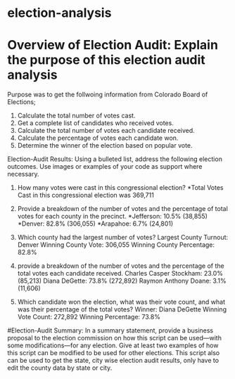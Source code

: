 # election-analysis
# Overview of Election Audit: Explain the purpose of this election audit analysis
Purpose was to  get the follwoing information from  Colorado Board of Elections;
  1)  Calculate the total number of votes cast.
  2)  Get a complete list of candidates who received votes.
  2)  Calculate the total number of votes each candidate received.
  3)  Calculate the percentage of votes each candidate won.
  4)  Determine the winner of the election based on popular vote.

Election-Audit Results: Using a bulleted list, address the following election outcomes. Use images or examples of your code as support where necessary.
  1) How many votes were cast in this congressional election?
    *Total Votes Cast in this congressional election was 369,711


  2) Provide a breakdown of the number of votes and the percentage of total votes for each county in the precinct.
  *Jefferson: 10.5% (38,855)
  *Denver: 82.8% (306,055)
  *Arapahoe: 6.7% (24,801)

  3) Which county had the largest number of votes?
  Largest County Turnout: Denver
  Winning County Vote: 306,055
  Winning County Percentage: 82.8%

  4)  provide a breakdown of the number of votes and the percentage of the total votes each candidate received.
Charles Casper Stockham: 23.0% (85,213)
Diana DeGette: 73.8% (272,892)
Raymon Anthony Doane: 3.1% (11,606)

  5)  Which candidate won the election, what was their vote count, and what was their percentage of the total votes?
Winner: Diana DeGette
Winning Vote Count: 272,892
Winning Percentage: 73.8%

#Election-Audit Summary: In a summary statement, provide a business proposal to the election commission on how this script can be used—with some modifications—for any election. Give at least two examples of how this script can be modified to be used for other elections.
This script also can be used to get the state, city  wise election audit results, only have to edit the county data by state or city.
